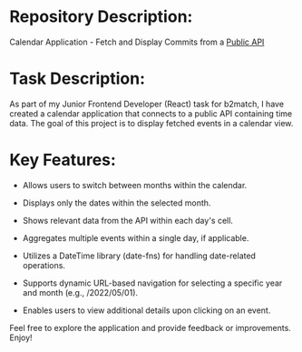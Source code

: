 # Repository Description:

Calendar Application - Fetch and Display Commits from a [Public API](https://www.openholidaysapi.org/en/api/)

# Task Description:

As part of my Junior Frontend Developer (React) task for b2match, I have created a calendar application that connects to a public API containing time data. The goal of this project is to display fetched events in a calendar view.

# Key Features:

* Allows users to switch between months within the calendar.
* Displays only the dates within the selected month.
* Shows relevant data from the API within each day's cell.
* Aggregates multiple events within a single day, if applicable.
* Utilizes a DateTime library (date-fns) for handling date-related operations.

* Supports dynamic URL-based navigation for selecting a specific year and month (e.g., /2022/05/01).
* Enables users to view additional details upon clicking on an event.

  
Feel free to explore the application and provide feedback or improvements. Enjoy!
